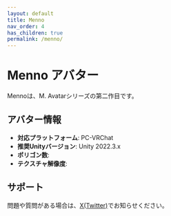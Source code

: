 ```yaml
---
layout: default
title: Menno
nav_order: 4
has_children: true
permalink: /menno/
---
```


# Menno アバター

Mennoは、M. Avatarシリーズの第二作目です。

## アバター情報

- **対応プラットフォーム**: PC-VRChat
- **推奨Unityバージョン**: Unity 2022.3.x
- **ポリゴン数**: 
- **テクスチャ解像度**: 

## サポート

問題や質問がある場合は、[X(Twitter)](https://x.com/_emudotto)でお知らせください。 
